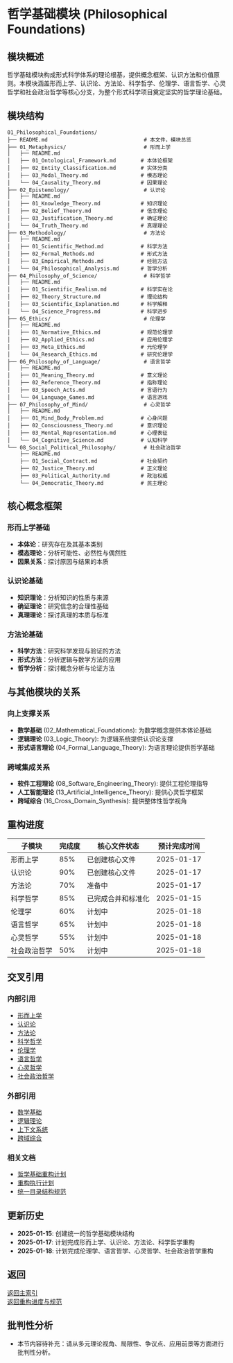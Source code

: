 # 哲学基础模块 (Philosophical Foundations)

## 模块概述

哲学基础模块构成形式科学体系的理论根基，提供概念框架、认识方法和价值原则。本模块涵盖形而上学、认识论、方法论、科学哲学、伦理学、语言哲学、心灵哲学和社会政治哲学等核心分支，为整个形式科学项目奠定坚实的哲学理论基础。

## 模块结构

```text
01_Philosophical_Foundations/
├── README.md                               # 本文件，模块总览
├── 01_Metaphysics/                         # 形而上学
│   ├── README.md
│   ├── 01_Ontological_Framework.md        # 本体论框架
│   ├── 02_Entity_Classification.md        # 实体分类
│   ├── 03_Modal_Theory.md                 # 模态理论
│   └── 04_Causality_Theory.md             # 因果理论
├── 02_Epistemology/                        # 认识论
│   ├── README.md
│   ├── 01_Knowledge_Theory.md             # 知识理论
│   ├── 02_Belief_Theory.md                # 信念理论
│   ├── 03_Justification_Theory.md         # 确证理论
│   └── 04_Truth_Theory.md                 # 真理理论
├── 03_Methodology/                         # 方法论
│   ├── README.md
│   ├── 01_Scientific_Method.md            # 科学方法
│   ├── 02_Formal_Methods.md               # 形式方法
│   ├── 03_Empirical_Methods.md            # 经验方法
│   └── 04_Philosophical_Analysis.md       # 哲学分析
├── 04_Philosophy_of_Science/               # 科学哲学
│   ├── README.md
│   ├── 01_Scientific_Realism.md           # 科学实在论
│   ├── 02_Theory_Structure.md             # 理论结构
│   ├── 03_Scientific_Explanation.md       # 科学解释
│   └── 04_Science_Progress.md             # 科学进步
├── 05_Ethics/                              # 伦理学
│   ├── README.md
│   ├── 01_Normative_Ethics.md             # 规范伦理学
│   ├── 02_Applied_Ethics.md               # 应用伦理学
│   ├── 03_Meta_Ethics.md                  # 元伦理学
│   └── 04_Research_Ethics.md              # 研究伦理学
├── 06_Philosophy_of_Language/              # 语言哲学
│   ├── README.md
│   ├── 01_Meaning_Theory.md               # 意义理论
│   ├── 02_Reference_Theory.md             # 指称理论
│   ├── 03_Speech_Acts.md                  # 言语行为
│   └── 04_Language_Games.md               # 语言游戏
├── 07_Philosophy_of_Mind/                  # 心灵哲学
│   ├── README.md
│   ├── 01_Mind_Body_Problem.md            # 心身问题
│   ├── 02_Consciousness_Theory.md         # 意识理论
│   ├── 03_Mental_Representation.md        # 心理表征
│   └── 04_Cognitive_Science.md            # 认知科学
└── 08_Social_Political_Philosophy/         # 社会政治哲学
    ├── README.md
    ├── 01_Social_Contract.md              # 社会契约
    ├── 02_Justice_Theory.md               # 正义理论
    ├── 03_Political_Authority.md          # 政治权威
    └── 04_Democratic_Theory.md            # 民主理论
```

## 核心概念框架

### 形而上学基础

- **本体论**：研究存在及其基本类别
- **模态理论**：分析可能性、必然性与偶然性
- **因果关系**：探讨原因与结果的本质

### 认识论基础

- **知识理论**：分析知识的性质与来源
- **确证理论**：研究信念的合理性基础
- **真理理论**：探讨真理的本质与标准

### 方法论基础

- **科学方法**：研究科学发现与验证的方法
- **形式方法**：分析逻辑与数学方法的应用
- **哲学分析**：探讨概念分析与论证方法

## 与其他模块的关系

### 向上支撑关系

- **数学基础** (02_Mathematical_Foundations): 为数学概念提供本体论基础
- **逻辑理论** (03_Logic_Theory): 为逻辑系统提供认识论支撑
- **形式语言理论** (04_Formal_Language_Theory): 为语言理论提供哲学基础

### 跨域集成关系

- **软件工程理论** (08_Software_Engineering_Theory): 提供工程伦理指导
- **人工智能理论** (13_Artificial_Intelligence_Theory): 提供心灵哲学框架
- **跨域综合** (16_Cross_Domain_Synthesis): 提供整体性哲学视角

## 重构进度

| 子模块 | 完成度 | 核心文件状态 | 预计完成时间 |
|--------|-------|-------------|-------------|
| 形而上学 | 85% | 已创建核心文件 | 2025-01-17 |
| 认识论 | 90% | 已创建核心文件 | 2025-01-17 |
| 方法论 | 70% | 准备中 | 2025-01-17 |
| 科学哲学 | 85% | 已完成合并和标准化 | 2025-01-15 |
| 伦理学 | 60% | 计划中 | 2025-01-18 |
| 语言哲学 | 65% | 计划中 | 2025-01-18 |
| 心灵哲学 | 55% | 计划中 | 2025-01-18 |
| 社会政治哲学 | 50% | 计划中 | 2025-01-18 |

## 交叉引用

### 内部引用

- [形而上学](README.md)
- [认识论](README.md)
- [方法论](README.md)
- [科学哲学](README.md)
- [伦理学](README.md)
- [语言哲学](README.md)
- [心灵哲学](README.md)
- [社会政治哲学](README.md)

### 外部引用

- [数学基础](README.md)
- [逻辑理论](README.md)
- [上下文系统](README.md)
- [跨域综合](README.md)

### 相关文档

- [哲学基础重构计划](../07_重构进度与规范/重构计划_20250110_心灵哲学标准化.md)
- [重构执行计划](../重构执行计划_20250115.md)
- [统一目录结构规范](../统一目录结构规范.md)

## 更新历史

- **2025-01-15**: 创建统一的哲学基础模块结构
- **2025-01-17**: 计划完成形而上学、认识论、方法论、科学哲学重构
- **2025-01-18**: 计划完成伦理学、语言哲学、心灵哲学、社会政治哲学重构

## 返回

[返回主索引](README.md)  
[返回重构进度与规范](README.md)

## 批判性分析

- 本节内容待补充：请从多元理论视角、局限性、争议点、应用前景等方面进行批判性分析。
